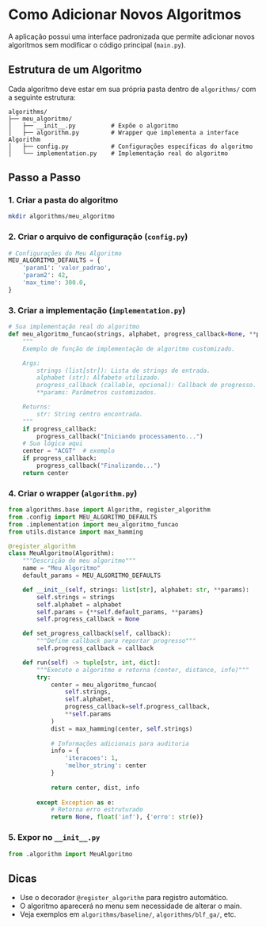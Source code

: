# Como Adicionar Novos Algoritmos

A aplicação possui uma interface padronizada que permite adicionar novos algoritmos sem modificar o código principal (`main.py`).

## Estrutura de um Algoritmo

Cada algoritmo deve estar em sua própria pasta dentro de `algorithms/` com a seguinte estrutura:

```
algorithms/
├── meu_algoritmo/
│   ├── __init__.py          # Expõe o algoritmo
│   ├── algorithm.py         # Wrapper que implementa a interface Algorithm
│   ├── config.py            # Configurações específicas do algoritmo
│   └── implementation.py    # Implementação real do algoritmo
```

## Passo a Passo

### 1. Criar a pasta do algoritmo
```bash
mkdir algorithms/meu_algoritmo
```

### 2. Criar o arquivo de configuração (`config.py`)
```python
# Configurações do Meu Algoritmo
MEU_ALGORITMO_DEFAULTS = {
    'param1': 'valor_padrao',
    'param2': 42,
    'max_time': 300.0,
}
```

### 3. Criar a implementação (`implementation.py`)
```python
# Sua implementação real do algoritmo
def meu_algoritmo_funcao(strings, alphabet, progress_callback=None, **params):
    """
    Exemplo de função de implementação de algoritmo customizado.

    Args:
        strings (list[str]): Lista de strings de entrada.
        alphabet (str): Alfabeto utilizado.
        progress_callback (callable, opcional): Callback de progresso.
        **params: Parâmetros customizados.

    Returns:
        str: String centro encontrada.
    """
    if progress_callback:
        progress_callback("Iniciando processamento...")
    # Sua lógica aqui
    center = "ACGT"  # exemplo
    if progress_callback:
        progress_callback("Finalizando...")
    return center
```

### 4. Criar o wrapper (`algorithm.py`)
```python
from algorithms.base import Algorithm, register_algorithm
from .config import MEU_ALGORITMO_DEFAULTS
from .implementation import meu_algoritmo_funcao
from utils.distance import max_hamming

@register_algorithm
class MeuAlgoritmo(Algorithm):
    """Descrição do meu algoritmo"""
    name = "Meu Algoritmo"
    default_params = MEU_ALGORITMO_DEFAULTS

    def __init__(self, strings: list[str], alphabet: str, **params):
        self.strings = strings
        self.alphabet = alphabet
        self.params = {**self.default_params, **params}
        self.progress_callback = None

    def set_progress_callback(self, callback):
        """Define callback para reportar progresso"""
        self.progress_callback = callback

    def run(self) -> tuple[str, int, dict]:
        """Execute o algoritmo e retorna (center, distance, info)"""
        try:
            center = meu_algoritmo_funcao(
                self.strings, 
                self.alphabet, 
                progress_callback=self.progress_callback,
                **self.params
            )
            dist = max_hamming(center, self.strings)
            
            # Informações adicionais para auditoria
            info = {
                'iteracoes': 1,
                'melhor_string': center
            }
            
            return center, dist, info
            
        except Exception as e:
            # Retorna erro estruturado
            return None, float('inf'), {'erro': str(e)}
```

### 5. Expor no `__init__.py`
```python
from .algorithm import MeuAlgoritmo
```

## Dicas
- Use o decorador `@register_algorithm` para registro automático.
- O algoritmo aparecerá no menu sem necessidade de alterar o main.
- Veja exemplos em `algorithms/baseline/`, `algorithms/blf_ga/`, etc.

